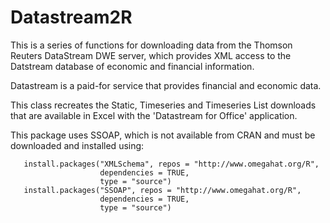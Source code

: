 Datastream2R
============

This is a series of functions for downloading data from the Thomson Reuters DataStream DWE server, which provides XML access to the Datstream database of economic and financial information.


Datastream is a paid-for service that provides financial and economic data.

This class recreates the Static, Timeseries and Timeseries List downloads that are available in Excel with the 'Datastream for Office' application.

This package uses SSOAP, which is not available from CRAN and must be downloaded and installed using:

       install.packages("XMLSchema", repos = "http://www.omegahat.org/R",
                        dependencies = TRUE,
                        type = "source")
       install.packages("SSOAP", repos = "http://www.omegahat.org/R",
                        dependencies = TRUE,
                        type = "source")



